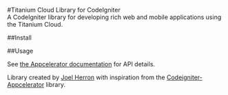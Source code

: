 #Titanium Cloud Library for CodeIgniter  
A CodeIgniter library for developing rich web and mobile applications using the Titanium Cloud.  

##Install

##Usage



See [the Appcelerator documentation](http://cloud.appcelerator.com/docs/api/v1/) for API details.

Library created by [Joel Herron](http://h3r2on.com/) with inspiration from the [Codeigniter-Appcelerator](https://github.com/) library.